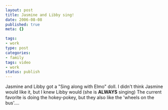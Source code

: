 ```yaml
--- 
layout: post
title: Jasmine and Libby sing!
date: 2006-08-08
published: true
meta: {}

tags: 
- work
type: post
categories: 
- family
tags: video
- work
status: publish
---
```



Jasmine and Libby got a "Sing along with Elmo" doll. I didn't think Jasmine would like it, but I knew Libby would (she is **ALWAYS** singing) The current favorite is doing the hokey-pokey, but they also like the 'wheels on the bus'....

<br /><div align="center"></div>
